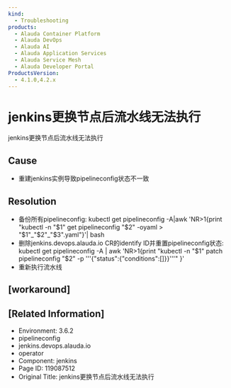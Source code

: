 ```yaml
---
kind:
  - Troubleshooting
products:
  - Alauda Container Platform
  - Alauda DevOps
  - Alauda AI
  - Alauda Application Services
  - Alauda Service Mesh
  - Alauda Developer Portal
ProductsVersion:
  - 4.1.0,4.2.x
---
```

<!-- A type of document that involves encountering a fault, diagnosing it, performing root cause analysis, and providing solutions. -->

# jenkins更换节点后流水线无法执行

jenkins更换节点后流水线无法执行

## Cause
- 重建jenkins实例导致pipelineconfig状态不一致

## Resolution
- 备份所有pipelineconfig: kubectl get pipelineconfig -A|awk 'NR>1{print "kubectl -n "$1" get pipelineconfig "$2" -oyaml > "$1"_"$2"_"$3".yaml"}'| bash
- 删除jenkins.devops.alauda.io CR的identify ID并重置pipelineconfig状态: kubectl get pipelineconfig -A | awk 'NR>1{print "kubectl -n "$1" patch pipelineconfig "$2" -p '\''{\"status\":{\"conditions\":[]}}'\''" }'
- 重新执行流水线

## [workaround]

## [Related Information]
- Environment: 3.6.2
- pipelineconfig
- jenkins.devops.alauda.io
- operator
- Component: jenkins
- Page ID: 119087512
- Original Title: jenkins更换节点后流水线无法执行
